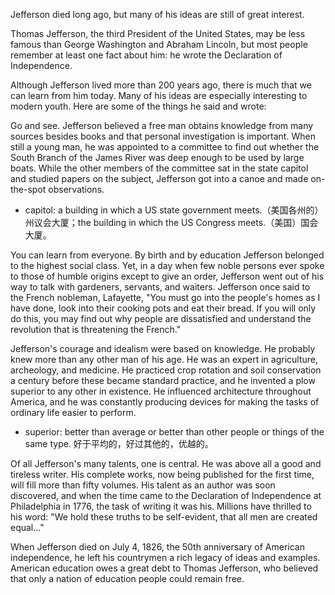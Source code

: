 Jefferson died long ago, but many of his ideas are still of great interest.

Thomas Jefferson, the third President of the United States, may be less famous than George Washington and Abraham Lincoln, but most people remember at least one fact about him: he wrote the Declaration of Independence.

Although Jefferson lived more than 200 years ago, there is much that we can learn from him today. Many of his ideas are especially interesting to modern youth. Here are some of the things he said and wrote:

Go and see. Jefferson believed a free man obtains knowledge from many sources besides books and that personal investigation is important. When still a young man, he was appointed to a committee to find out whether the South Branch of the James River was deep enough to be used by large boats. While the other members of the committee sat in the state capitol and studied papers on the subject, Jefferson got into a canoe and made on-the-spot observations.

* capitol: a building in which a US state government meets.（美国各州的）州议会大厦；the building in which the US Congress meets.（美国）国会大厦。

You can learn from everyone. By birth and by education Jefferson belonged to the highest social class. Yet, in a day when few noble persons ever spoke to those of humble origins except to give an order, Jefferson went out of his way to talk with gardeners, servants, and waiters. Jefferson once said to the French nobleman, Lafayette, "You must go into the people's homes as I have done, look into their cooking pots and eat their bread. If you will only do this, you may find out why people are dissatisfied and understand the revolution that is threatening the French."

Jefferson's courage and idealism were based on knowledge. He probably knew more than any other man of his age. He was an expert in agriculture, archeology, and medicine. He practiced crop rotation and soil conservation a century before these became standard practice, and he invented a plow superior to any other in existence. He influenced architecture throughout America, and he was constantly producing devices for making the tasks of ordinary life easier to perform.

* superior: better than average or better than other people or things of the same type. 好于平均的，好过其他的，优越的。

Of all Jefferson's many talents, one is central. He was above all a good and tireless writer. His complete works, now being published for the first time, will fill more than fifty volumes. His talent as an author was soon discovered, and when the time came to the Declaration of Independence at Philadelphia in 1776, the task of writing it was his. Millions have thrilled to his word: "We hold these truths to be self-evident, that all men are created equal..."

When Jefferson died on July 4, 1826, the 50th anniversary of American independence, he left his countrymen a rich legacy of ideas and examples. American education owes a great debt to Thomas Jefferson, who believed that only a nation of education people could remain free.

